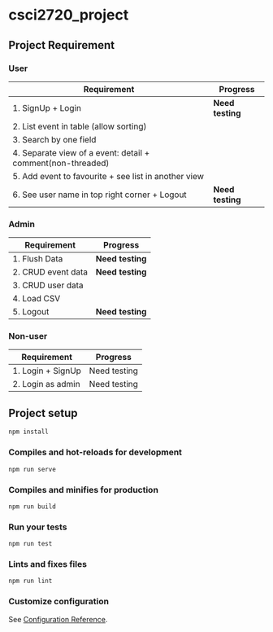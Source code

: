 
# csci2720_project

  
## Project Requirement

### User
| Requirement | Progress |
|--|--|
| 1. SignUp + Login | **Need testing** |
| 2. List event in table (allow sorting) |  |
| 3. Search by one field |  |
| 4. Separate view of a event: detail + comment(non-threaded) |  |
| 5. Add event to favourite + see list in another view |  |
| 6. See user name in top right corner + Logout | **Need testing** |

### Admin
| Requirement | Progress |
|--|--|
| 1. Flush Data | **Need testing** |
| 2. CRUD event data | **Need testing** |
| 3. CRUD user data |  |
| 4. Load CSV |  |
| 5. Logout | **Need testing** |

### Non-user
| Requirement | Progress |
|--|--|
| 1. Login + SignUp | Need testing |
| 2. Login as admin | Need testing |


## Project setup

```
npm install
```
### Compiles and hot-reloads for development
```
npm run serve
```

### Compiles and minifies for production

```
npm run build
```

  

### Run your tests

```
npm run test
```

  

### Lints and fixes files

```
npm run lint
```

  

### Customize configuration

See [Configuration Reference](https://cli.vuejs.org/config/).